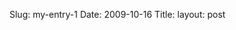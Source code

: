 Slug: my-entry-1
Date: 2009-10-16
Title:
layout: post

<a href="http://steveivy.typepad.com/.a/6a010534988cd3970b0120a5ed8841970b-pi" style="display: inline;"><img alt="" class="asset  asset-image at-xid-6a010534988cd3970b0120a5ed8841970b" src="https://steveivy.typepad.com/.a/6a010534988cd3970b0120a5ed8841970b-500wi" /></a> <br />
